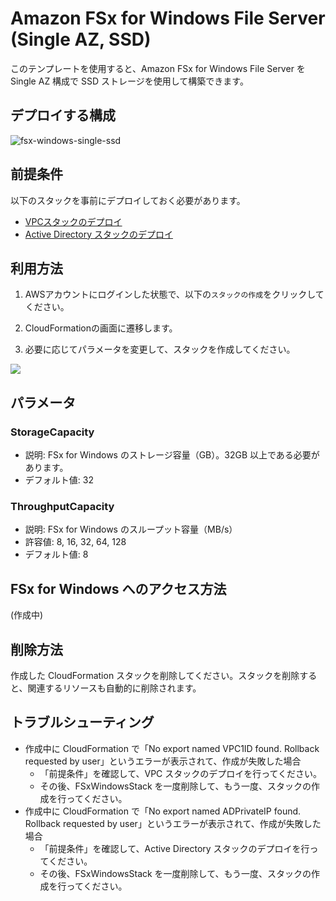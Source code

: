 # Amazon FSx for Windows File Server (Single AZ, SSD)

このテンプレートを使用すると、Amazon FSx for Windows File Server を Single AZ 構成で SSD ストレージを使用して構築できます。

## デプロイする構成

![fsx-windows-single-ssd](https://github.com/mirakuuu/aws-deploy-factory/assets/159740576/70b51632-ef79-4018-b480-0c6b9fa84f11)

## 前提条件

以下のスタックを事前にデプロイしておく必要があります。

- [VPCスタックのデプロイ](https://github.com/mirakuuu/aws-deploy-factory/tree/main/00_vpc)
- [Active Directory スタックのデプロイ](https://github.com/mirakuuu/aws-deploy-factory/tree/main/active-directory/ec2-ad)

## 利用方法

1. AWSアカウントにログインした状態で、以下の`スタックの作成`をクリックしてください。

2. CloudFormationの画面に遷移します。

3. 必要に応じてパラメータを変更して、スタックを作成してください。

[<img src="https://github.com/mirakuuu/aws-deploy-factory/assets/159740576/c2d15fc9-8371-479b-94b0-4e433118e12e">](https://ap-northeast-1.console.aws.amazon.com/cloudformation/home?region=ap-northeast-1#/stacks/create?stackName=FSxWinSSDSingleStack&templateURL=https://aws-deploy-factory-ap-northeast-1.s3.ap-northeast-1.amazonaws.com/fsx-windows/ssd_single/ssd_single.yml)


## パラメータ

### StorageCapacity

- 説明: FSx for Windows のストレージ容量（GB）。32GB 以上である必要があります。
- デフォルト値: 32

### ThroughputCapacity

- 説明: FSx for Windows のスループット容量（MB/s）
- 許容値: 8, 16, 32, 64, 128  
- デフォルト値: 8

## FSx for Windows へのアクセス方法

(作成中)

## 削除方法

作成した CloudFormation スタックを削除してください。スタックを削除すると、関連するリソースも自動的に削除されます。

## トラブルシューティング

- 作成中に CloudFormation で「No export named VPC1ID found. Rollback requested by user」というエラーが表示されて、作成が失敗した場合
  - 「前提条件」を確認して、VPC スタックのデプロイを行ってください。
  - その後、FSxWindowsStack を一度削除して、もう一度、スタックの作成を行ってください。
- 作成中に CloudFormation で「No export named ADPrivateIP found. Rollback requested by user」というエラーが表示されて、作成が失敗した場合
  - 「前提条件」を確認して、Active Directory スタックのデプロイを行ってください。
  - その後、FSxWindowsStack を一度削除して、もう一度、スタックの作成を行ってください。